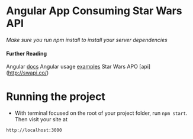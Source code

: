 # Angular App Consuming Star Wars API

*Make sure you run npm install to install your server dependencies*

#### Further Reading
Angular [docs](https://docs.angularjs.org/api/ng)
Angular usage [examples](https://github.com/curran/screencasts/tree/gh-pages/introToAngular)
Star Wars APO [api] (http://swapi.co/)



# Running the project
* With terminal focused on the root of your project folder, run `npm start`. Then visit your site at
```
http://localhost:3000
```
